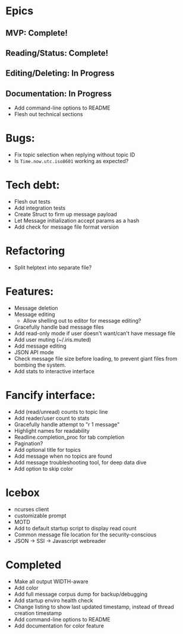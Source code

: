 # Epics
## MVP: Complete!
## Reading/Status: Complete!
## Editing/Deleting: In Progress
## Documentation: In Progress

* Add command-line options to README
* Flesh out technical sections

# Bugs:
* Fix topic selection when replying without topic ID
* Is `Time.now.utc.iso8601` working as expected?

# Tech debt:
* Flesh out tests
* Add integration tests
* Create Struct to firm up message payload
* Let Message initialization accept params as a hash
* Add check for message file format version

# Refactoring
* Split helptext into separate file?

# Features:
* Message deletion
* Message editing
  * Allow shelling out to editor for message editing?
* Gracefully handle bad message files
* Add read-only mode if user doesn't want/can't have message file
* Add user muting (~/.iris.muted)
* Add message editing
* JSON API mode
* Check message file size before loading, to prevent giant files from bombing the system.
* Add stats to interactive interface

# Fancify interface:
* Add (read/unread) counts to topic line
* Add reader/user count to stats
* Gracefully handle attempt to "r 1 message"
* Highlight names for readability
* Readline.completion_proc for tab completion
* Pagination?
* Add optional title for topics
* Add message when no topics are found
* Add message troubleshooting tool, for deep data dive
* Add option to skip color

# Icebox
* ncurses client
* customizable prompt
* MOTD
* Add to default startup script to display read count
* Common message file location for the security-conscious
* JSON -> SSI -> Javascript webreader

# Completed
* Make all output WIDTH-aware
* Add color
* Add full message corpus dump for backup/debugging
* Add startup enviro health check
* Change listing to show last updated timestamp, instead of thread creation timestamp
* Add command-line options to README
* Add documentation for color feature
